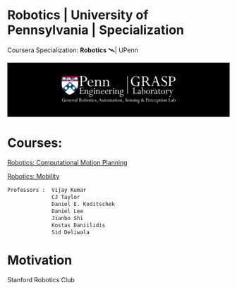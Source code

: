 # Robotics | University of Pennsylvania | Specialization
Coursera Specialization: <b>Robotics</b> 🛰| UPenn

<img src="https://github.com/SKKSaikia/roboticsPenn/blob/master/res/logo-grasp_banner.png">

# Courses:

[Robotics: Computational Motion Planning](https://www.coursera.org/learn/robotics-motion-planning/)

[Robotics: Mobility](https://www.coursera.org/learn/robotics-mobility/)

    Professors :  Vijay Kumar
                  CJ Taylor
                  Daniel E. Koditschek
                  Daniel Lee
                  Jianbo Shi
                  Kostas Daniilidis
                  Sid Deliwala
# Motivation
Stanford Robotics Club
